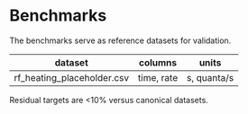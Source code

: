 # Benchmarks

The benchmarks serve as reference datasets for validation.

| dataset | columns | units |
|---------|---------|-------|
| rf_heating_placeholder.csv | time, rate | s, quanta/s |

Residual targets are <10% versus canonical datasets.
